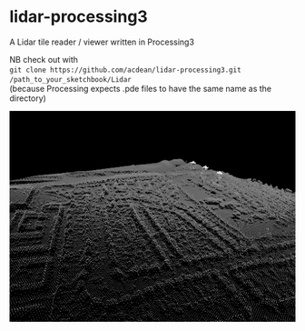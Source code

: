 # lidar-processing3
A Lidar tile reader / viewer written in Processing3

NB check out with  
`git clone https://github.com/acdean/lidar-processing3.git /path_to_your_sketchbook/Lidar`  
(because Processing expects .pde files to have the same name as the directory)

![Screenshot](https://github.com/acdean/lidar-processing3/blob/master/frame_tq1080_DSM_2m.asc_00385.png)
